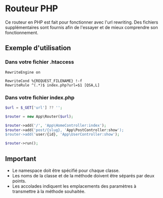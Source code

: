 # Routeur PHP

Ce routeur en PHP est fait pour fonctionner avec l'url rewriting.
Des fichiers supplémentaires sont fournis afin de l'essayer et de mieux comprendre son fonctionnement.

## Exemple d'utilisation

### Dans votre fichier .htaccess

```
RewriteEngine on

RewriteCond %{REQUEST_FILENAME} !-f
RewriteRule ^(.*)$ index.php?url=$1 [QSA,L]
```

### Dans votre fichier index.php

```php
$url = $_GET['url'] ?? '';

$router = new App\Router($url);

$router->add('/', 'App\HomeController:index');
$router->add('post/{slug}, 'App\PostController:show');
$router->add('user/{id}, 'App\UserController:show');

$router->run();
```

## Important

* Le namespace doit être spécifié pour chaque classe.
* Les noms de la classe et de la méthode doivent être séparés par deux points.
* Les accolades indiquent les emplacements des paramètres à transmettre à la méthode souhaitée.